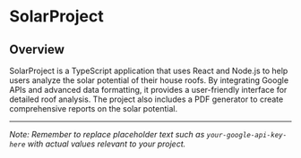 # SolarProject

## Overview

SolarProject is a TypeScript application that uses React and Node.js to help users analyze the solar potential of their house roofs. By integrating Google APIs and advanced data formatting, it provides a user-friendly interface for detailed roof analysis. The project also includes a PDF generator to create comprehensive reports on the solar potential.

---

*Note: Remember to replace placeholder text such as `your-google-api-key-here` with actual values relevant to your project.*
